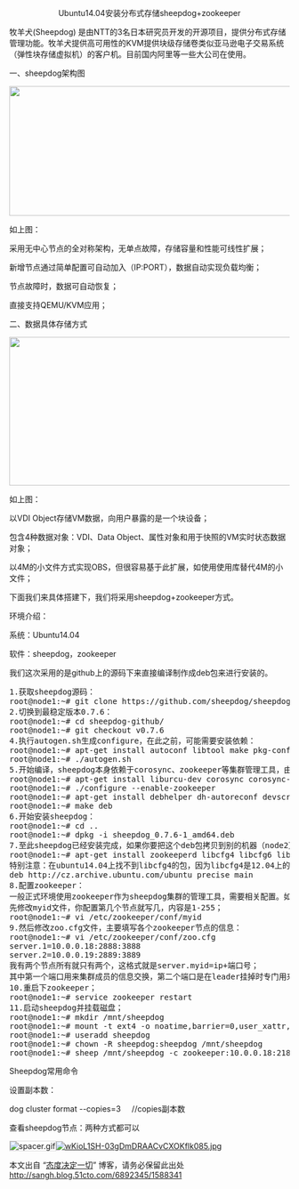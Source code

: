 <p style="text-align:center;">Ubuntu14.04安装分布式存储sheepdog+zookeeper</p>
<p>牧羊犬(Sheepdog) 是由NTT的3名日本研究员开发的开源项目，提供分布式存储管理功能。牧羊犬提供高可用性的KVM提供块级存储卷类似亚马逊电子交易系统（弹性块存储虚拟机）的客户机。目前国内阿里等一些大公司在使用。</p>
<p>一、sheepdog架构图</p>
<p><img onload="if(this.width>650) this.width=650;" alt="" src="http://img.my.csdn.net/uploads/201211/06/1352206398_6072.jpg" style="width:556px;height:233px;" height="296" width="580"></p>
<p>如上图：</p>
<p>采用无中心节点的全对称架构，无单点故障，存储容量和性能可线性扩展；</p>
<p>新增节点通过简单配置可自动加入（IP:PORT），数据自动实现负载均衡；</p>
<p>节点故障时，数据可自动恢复；</p>
<p>直接支持QEMU/KVM应用；</p>
<p>二、数据具体存储方式</p>
<p><img onload="if(this.width>650) this.width=650;" alt="" src="http://img.my.csdn.net/uploads/201211/06/1352206414_1337.jpg" height="267" width="533"></p>
<p>如上图：</p>
<p>以VDI Object存储VM数据，向用户暴露的是一个块设备；</p>
<p>包含4种数据对象：VDI、Data Object、属性对象和用于快照的VM实时状态数据对象；</p>
<p>以4M的小文件方式实现OBS，但很容易基于此扩展，如使用使用库替代4M的小文件；</p>
<p>下面我们来具体搭建下，我们将采用sheepdog+zookeeper方式。</p>
<p>环境介绍：</p>
<p>系统：Ubuntu14.04</p>
<p>软件：sheepdog，zookeeper</p>
<p>我们这次采用的是github上的源码下来直接编译制作成deb包来进行安装的。</p>
<pre class="brush:bash;toolbar:false">1.获取sheepdog源码：
root@node1:~#&nbsp;git&nbsp;clone&nbsp;https://github.com/sheepdog/sheepdog.git&nbsp;sheepdog-github
2.切换到最稳定版本0.7.6：
root@node1:~#&nbsp;cd&nbsp;sheepdog-github/
root@node1:~#&nbsp;git&nbsp;checkout&nbsp;v0.7.6
4.执行autogen.sh生成configure，在此之前，可能需要安装依赖：
root@node1:~#&nbsp;apt-get&nbsp;install&nbsp;autoconf&nbsp;libtool&nbsp;make&nbsp;pkg-config
root@node1:~#&nbsp;./autogen.sh
5.开始编译，sheepdog本身依赖于corosync、zookeeper等集群管理工具，由于我们制作deb包，还依赖于debian的一些工具：
root@node1:~#&nbsp;apt-get&nbsp;install&nbsp;liburcu-dev&nbsp;corosync&nbsp;corosync-dev&nbsp;zookeeper&nbsp;zookeeperd&nbsp;libzookeeper-mt-dev
root@node1:~#&nbsp;./configure&nbsp;--enable-zookeeper
root@node1:~#&nbsp;apt-get&nbsp;install&nbsp;debhelper&nbsp;dh-autoreconf&nbsp;devscripts
root@node1:~#&nbsp;make&nbsp;deb
6.开始安装sheepdog：
root@node1:~#&nbsp;cd&nbsp;..
root@node1:~#&nbsp;dpkg&nbsp;-i&nbsp;sheepdog_0.7.6-1_amd64.deb
7.至此sheepdog已经安装完成，如果你要把这个deb包拷贝到别的机器（node2）进行安装那么就必须在那台机器上安装相应的依赖包：
root@node1:~#&nbsp;apt-get&nbsp;install&nbsp;zookeeperd&nbsp;libcfg4&nbsp;libcfg6&nbsp;libcpg4&nbsp;libzookeeper-mt2&nbsp;libcoroipcc4
特别注意：在ubuntu14.04上找不到libcfg4的包，因为libcfg4是12.04上的包，需要在/etc/apt/sources.list里面添加一条
deb&nbsp;http://cz.archive.ubuntu.com/ubuntu&nbsp;precise&nbsp;main
8.配置zookeeper：
一般正式环境使用zookeeper作为sheepdog集群的管理工具，需要相关配置。如果只是单节点试用，可以不配置zookeeper。
先修改myid文件，你配置第几个节点就写几，内容是1-255；
root@node1:~#&nbsp;vi&nbsp;/etc/zookeeper/conf/myid
9.然后修改zoo.cfg文件，主要填写各个zookeeper节点的信息：
root@node1:~#&nbsp;vi&nbsp;/etc/zookeeper/conf/zoo.cfg
server.1=10.0.0.18:2888:3888
server.2=10.0.0.19:2889:3889
我有两个节点所有就只有两个，这格式就是server.myid=ip+端口号；
其中第一个端口用来集群成员的信息交换，第二个端口是在leader挂掉时专门用来进行选举leader所用。
10.重启下zookeeper；
root@node1:~#&nbsp;service&nbsp;zookeeper&nbsp;restart
11.启动sheepdog并挂载磁盘；
root@node1:~#&nbsp;mkdir&nbsp;/mnt/sheepdog
root@node1:~#&nbsp;mount&nbsp;-t&nbsp;ext4&nbsp;-o&nbsp;noatime,barrier=0,user_xattr,data=writeback&nbsp;/dev/sdb1&nbsp;/mnt/sheepdog
root@node1:~#&nbsp;useradd&nbsp;sheepdog
root@node1:~#&nbsp;chown&nbsp;-R&nbsp;sheepdog:sheepdog&nbsp;/mnt/sheepdog
root@node1:~#&nbsp;sheep&nbsp;/mnt/sheepdog&nbsp;-c&nbsp;zookeeper:10.0.0.18:2181,10.0.0.19:2181</pre>
<p>Sheepdog常用命令</p>
<p>设置副本数：</p>
<p><span class="crayon-h"></span><span class="crayon-e">dog </span><span class="crayon-e">cluster </span><span class="crayon-r">format</span><span class="crayon-h"> </span><span class="crayon-o">--</span><span class="crayon-v">copies</span><span class="crayon-o">=</span><span class="crayon-cn">3</span>&nbsp;&nbsp;&nbsp;&nbsp; //copies副本数</p>
<p>查看sheepdog节点：两种方式都可以<br></p>
<p><img onload="if(this.width>650) this.width=650;" src="/e/u261/themes/default/images/spacer.gif" style="background:url(&quot;/e/u261/lang/zh-cn/images/localimage.png&quot;) no-repeat center;border:1px solid #ddd;" alt="spacer.gif"><a href="http://s3.51cto.com/wyfs02/M01/54/9F/wKioL1SH-03gDmDRAACvCXOKflk085.jpg" target="_blank"><img onload="if(this.width>650) this.width=650;" src="http://s3.51cto.com/wyfs02/M01/54/9F/wKioL1SH-03gDmDRAACvCXOKflk085.jpg" title="QQ图片20141210154604.jpg" alt="wKioL1SH-03gDmDRAACvCXOKflk085.jpg"></a></p>
<p>本文出自 “<a href="http://sangh.blog.51cto.com">态度决定一切</a>” 博客，请务必保留此出处<a href="http://sangh.blog.51cto.com/6892345/1588341">http://sangh.blog.51cto.com/6892345/1588341</a></p>
